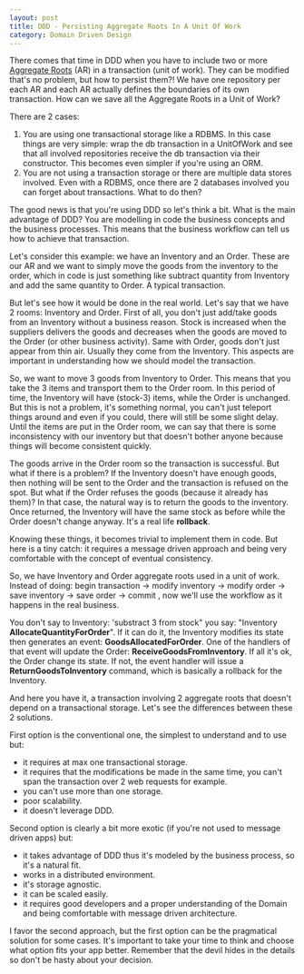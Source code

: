 ```yaml
---
layout: post
title: DDD - Persisting Aggregate Roots In A Unit Of Work
category: Domain Driven Design
---
```


There comes that time in DDD when you have to include two or more [Aggregate Roots](http://www.sapiensworks.com/blog/post/2012/04/18/DDD-Aggregates-And-Aggregates-Root-Explained.aspx) (AR) in a transaction (unit of work). They can be modified that's no problem, but how to persist them?! We have one repository per each AR and each AR actually defines the boundaries of its own transaction. How can we save all the Aggregate Roots in a Unit of Work?

 There are 2 cases:  
1. You are using one transactional storage like a RDBMS. In this case things are very simple: wrap the db transaction in a UnitOfWork and see that all involved repositories receive the db transaction via their constructor. This becomes even simpler if you're using an ORM.  
2. You are not using a transaction storage or there are multiple data stores involved. Even with a RDBMS, once there are 2 databases involved you can forget about transactions. What to do then?

 The good news is that you're using DDD so let's think a bit. What is the main advantage of DDD? You are modelling in code the business concepts and the business processes. This means that the business workflow can tell us how to achieve that transaction.

 Let's consider this example: we have an Inventory and an Order. These are our AR and we want to simply move the goods from the inventory to the order, which in code is just something like subtract quantity from Inventory and add the same quantity to Order. A typical transaction.

 But let's see how it would be done in the real world. Let's say that we have 2 rooms: Inventory and Order. First of all, you don't just add/take goods from an Inventory without a business reason. Stock is increased when the suppliers delivers the goods and decreases when the goods are moved to the Order (or other business activity). Same with Order, goods don't just appear from thin air. Usually they come from the Inventory. This aspects are important in understanding how we should model the transaction.

 So, we want to move 3 goods from Inventory to Order. This means that you take the 3 items and transport them to the Order room. In this period of time, the Inventory will have (stock-3) items, while the Order is unchanged. But this is not a problem, it's something normal, you can't just teleport things around and even if you could, there will still be some slight delay. Until the items are put in the Order room, we can say that there is some inconsistency with our inventory but that doesn't bother anyone because things will become consistent quickly.

 The goods arrive in the Order room so the transaction is successful. But what if there is a problem? If the Inventory doesn't have enough goods, then nothing will be sent to the Order and the transaction is refused on the spot. But what if the Order refuses the goods (because it already has them)? In that case, the natural way is to return the goods to the inventory. Once returned, the Inventory will have the same stock as before while the Order doesn't change anyway. It's a real life **rollback**.

 Knowing these things, it becomes trivial to implement them in code. But here is a tiny catch: it requires a message driven approach and being very comfortable with the concept of eventual consistency.

 So, we have Inventory and Order aggregate roots used in a unit of work. Instead of doing: begin transaction -> modify inventory -> modify order -> save inventory -> save order -> commit , now we'll use the workflow as it happens in the real business.

 You don't say to Inventory: 'substract 3 from stock" you say: "Inventory **AllocateQuantityForOrder**". If it can do it, the Inventory modifies its state then generates an event: **GoodsAllocatedForOrder**. One of the handlers of that event will update the Order: **ReceiveGoodsFromInventory**. If all it's ok, the Order change its state. If not, the event handler will issue a **ReturnGoodsToInventory** command, which is basically a rollback for the Inventory.

 And here you have it, a transaction involving 2 aggregate roots that doesn't depend on a transactional storage. Let's see the differences between these 2 solutions.

 First option is the conventional one, the simplest to understand and to use but:  
- it requires at max one transactional storage.  
- it requires that the modifications be made in the same time, you can't span the transaction over 2 web requests for example.  
- you can't use more than one storage.  
- poor scalability.  
- it doesn't leverage DDD.

 Second option is clearly a bit more exotic (if you're not used to message driven apps) but:  
- it takes advantage of DDD thus it's modeled by the business process, so it's a natural fit.  
- works in a distributed environment.  
- it's storage agnostic.  
- it can be scaled easily.  
- it requires good developers and a proper understanding of the Domain and being comfortable with message driven architecture.

 I favor the second approach, but the first option can be the pragmatical solution for some cases. It's important to take your time to think and choose what option fits your app better. Remember that the devil hides in the details so don't be hasty about your decision.


